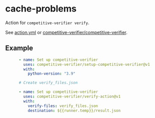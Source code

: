 # cache-problems
Action for `competitive-verifier verify`.

See [action.yml](action.yml) or [competitive-verifier/competitive-verifier](https://github.com/competitive-verifier/competitive-verifier).


## Example

```yml
      - name: Set up competitive-verifier
        uses: competitive-verifier/setup-competitive-verifier@v1
        with:
          python-version: "3.9"

      # Create verify_files.json

      - name: Set up competitive-verifier
        uses: competitive-verifier/verify-action@v1
        with:
          verify-files: verify_files.json
          destination: ${{runner.temp}}/result.json
```
